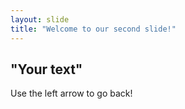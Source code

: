 ```yaml
---
layout: slide
title: "Welcome to our second slide!"
---
```

## "Your text"
Use the left arrow to go back!
